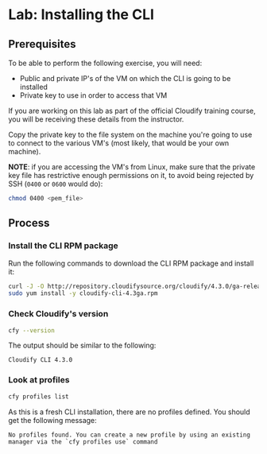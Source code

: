 # Lab: Installing the CLI

## Prerequisites

To be able to perform the following exercise, you will need:

* Public and private IP's of the VM on which the CLI is going to be installed
* Private key to use in order to access that VM

If you are working on this lab as part of the official Cloudify training course, you will be receiving
these details from the instructor.

Copy the private key to the file system on the machine you're going to use
to connect to the various VM's (most likely, that would be your own machine).

**NOTE**: if you are accessing the VM's from Linux, make sure that the private key file has restrictive enough
permissions on it, to avoid being rejected by SSH (`0400` or `0600` would do):

```bash
chmod 0400 <pem_file>
```

## Process

### Install the CLI RPM package

Run the following commands to download the CLI RPM package and install it:

```bash
curl -J -O http://repository.cloudifysource.org/cloudify/4.3.0/ga-release/cloudify-cli-4.3ga.rpm
sudo yum install -y cloudify-cli-4.3ga.rpm
```

### Check Cloudify's version

```bash
cfy --version
```

The output should be similar to the following:

```
Cloudify CLI 4.3.0
```

### Look at profiles

```bash
cfy profiles list
```

As this is a fresh CLI installation, there are no profiles defined. You should get the following message:

```
No profiles found. You can create a new profile by using an existing manager via the `cfy profiles use` command
```
